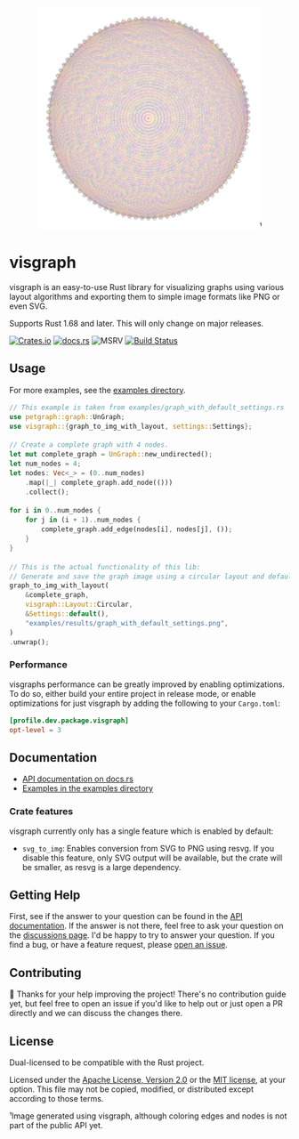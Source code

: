 <p align="center">
  <img src="examples/results/complete_graph_with_circular_layout.png" width="400" alt="Visualization of complete graph with 100 nodes in circular layout."/>¹
</p>

visgraph
===
visgraph is an easy-to-use Rust library for visualizing graphs
using various layout algorithms and exporting them to simple image formats like PNG or even SVG.

Supports Rust 1.68 and later. This will only change on major releases.

[![Crates.io][crates-badge]][crates-url]
[![docs.rs][docsrs-badge]][docsrs]
![MSRV][msrv-badge]
[![Build Status][build-status]][ci-url]

## Usage

For more examples, see the [examples directory](examples).

```rust
// This example is taken from examples/graph_with_default_settings.rs
use petgraph::graph::UnGraph;
use visgraph::{graph_to_img_with_layout, settings::Settings};

// Create a complete graph with 4 nodes.
let mut complete_graph = UnGraph::new_undirected();
let num_nodes = 4;
let nodes: Vec<_> = (0..num_nodes)
    .map(|_| complete_graph.add_node(()))
    .collect();

for i in 0..num_nodes {
    for j in (i + 1)..num_nodes {
        complete_graph.add_edge(nodes[i], nodes[j], ());
    }
}

// This is the actual functionality of this lib:
// Generate and save the graph image using a circular layout and default settings.
graph_to_img_with_layout(
    &complete_graph,
    visgraph::Layout::Circular,
    &Settings::default(),
    "examples/results/graph_with_default_settings.png",
)
.unwrap();
```

### Performance

visgraphs performance can be greatly improved  by enabling optimizations. To do so, either build
your entire project in release mode, or enable optimizations for just visgraph by adding the
following to your `Cargo.toml`:

```toml
[profile.dev.package.visgraph]
opt-level = 3
```

## Documentation

* [API documentation on docs.rs][docsrs]
* [Examples in the examples directory](examples)

### Crate features

visgraph currently only has a single feature which is enabled by default:

- `svg_to_img`: Enables conversion from SVG to PNG using resvg. If you
  disable this feature, only SVG output will be available, but the crate
  will be smaller, as resvg is a large dependency.

## Getting Help

First, see if the answer to your question can be found in the
[API documentation][docsrs]. If the answer is not there, feel free
to ask your question on the [discussions page][github-discussions].
I'd be happy to try to answer your question. If you find a bug,
or have a feature request, please [open an issue][github-new-issue].

## Contributing

🦕 Thanks for your help improving the project! There's no contribution guide yet, but feel free 
to open an issue if you'd like to help out or just open a PR directly and we can discuss the changes 
there.

## License

Dual-licensed to be compatible with the Rust project.

Licensed under the [Apache License, Version 2.0][apache-license] or
the [MIT license][mit-license], at your option. This file may
not be copied, modified, or distributed except according to those
terms.

¹Image generated using visgraph, although coloring edges and nodes is not part of the public API yet.

[apache-license]: http://www.apache.org/licenses/LICENSE-2.0

[build-status]: https://github.com/raoulluque/visgraph/actions/workflows/ci.yml/badge.svg

[ci-url]: https://github.com/raoulluque/visgraph/actions/workflows/ci.yml

[crates-badge]: https://img.shields.io/crates/v/visgraph.svg

[crates-url]: https://crates.io/crates/visgraph

[docsrs]: https://docs.rs/visgraph/latest/visgraph/

[docsrs-badge]: https://img.shields.io/docsrs/visgraph

[github-discussions]: https://github.com/visgraph/visgraph/discussions

[github-new-issue]: https://github.com/visgraph/visgraph/issues/new

[mit-license]: http://opensource.org/licenses/MIT

[msrv-badge]: https://img.shields.io/badge/rustc-1.68+-blue.svg